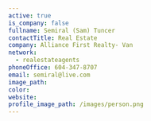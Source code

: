 ```yaml
---
active: true
is_company: false
fullname: Semiral (Sam) Tuncer
contactTitle: Real Estate
company: Alliance First Realty- Van
network:
  - realestateagents
phoneOffice: 604-347-8707
email: semiral@live.com
image_path:
color:
website:
profile_image_path: /images/person.png
---
```

